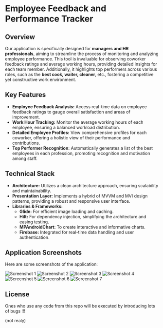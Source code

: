 # Employee Feedback and Performance Tracker

## Overview
Our application is specifically designed for **managers and HR professionals**, aiming to streamline the process of monitoring and analyzing employee performance. This tool is invaluable for observing coworker feedback ratings and average working hours, providing detailed insights for each team member. Additionally, it highlights top performers across various roles, such as the **best cook, waiter, cleaner**, etc., fostering a competitive yet constructive work environment.

## Key Features
- **Employee Feedback Analysis:** Access real-time data on employee feedback ratings to gauge overall satisfaction and areas of improvement.
- **Work Hour Tracking:** Monitor the average working hours of each employee, ensuring a balanced workload distribution.
- **Detailed Employee Profiles:** View comprehensive profiles for each coworker, offering a holistic view of their performance and contributions.
- **Top Performer Recognition:** Automatically generates a list of the best employees in each profession, promoting recognition and motivation among staff.

## Technical Stack
- **Architecture:** Utilizes a clean architecture approach, ensuring scalability and maintainability.
- **Presentation Layer:** Implements a hybrid of MVVM and MVI design patterns, providing a robust and responsive user interface.
- **Libraries & Frameworks:**
  - **Glide:** For efficient image loading and caching.
  - **Hilt:** For dependency injection, simplifying the architecture and easing testing.
  - **MPAndroidChart:** To create interactive and informative charts.
  - **Firebase:** Integrated for real-time data handling and user authentication.


## Application Screenshots

Here are some screenshots of the application:

![Screenshot 1](https://github.com/Gvicho/midterm_exam_TBC/blob/master/Screenshot_20240122_032731_Test7.jpg "Screenshot 1")
![Screenshot 2](https://github.com/Gvicho/midterm_exam_TBC/blob/master/Screenshot_20240122_032736_Test7.jpg "Screenshot 2")
![Screenshot 3](https://github.com/Gvicho/midterm_exam_TBC/blob/master/Screenshot_20240122_032751_Test7.jpg "Screenshot 3")
![Screenshot 4](https://github.com/Gvicho/midterm_exam_TBC/blob/master/Screenshot_20240122_032758_Test7.jpg "Screenshot 4")
![Screenshot 5](https://github.com/Gvicho/midterm_exam_TBC/blob/master/Screenshot_20240122_032807_Test7.jpg "Screenshot 5")
![Screenshot 6](https://github.com/Gvicho/midterm_exam_TBC/blob/master/Screenshot_20240122_032820_Test7.jpg "Screenshot 6")
![Screenshot 7](https://github.com/Gvicho/midterm_exam_TBC/blob/master/Screenshot_20240122_032826_Test7.jpg "Screenshot 7")


## License
Ones who use any code from this repo will be executed by introducing lots of bugs !!!



(not realy)
